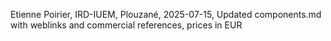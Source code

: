 Etienne Poirier, IRD-IUEM, Plouzané, 2025-07-15, Updated components.md with weblinks and commercial references, prices in EUR
